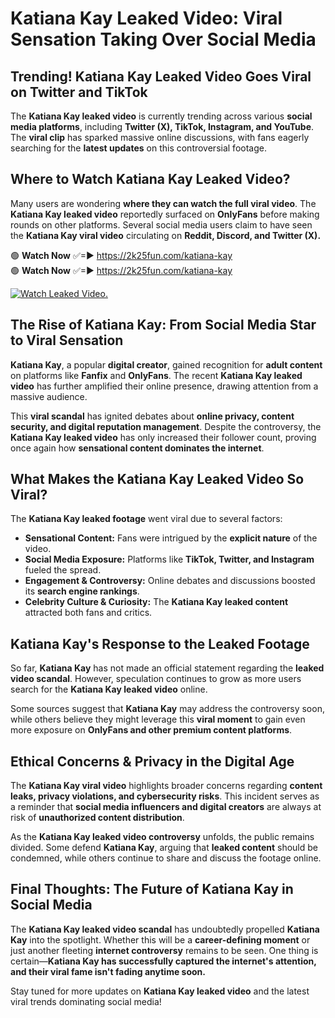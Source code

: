 # Katiana Kay Leaked Video: Viral Sensation Taking Over Social Media

## **Trending! Katiana Kay Leaked Video Goes Viral on Twitter and TikTok**
The **Katiana Kay leaked video** is currently trending across various **social media platforms**, including **Twitter (X), TikTok, Instagram, and YouTube**. The **viral clip** has sparked massive online discussions, with fans eagerly searching for the **latest updates** on this controversial footage.

## **Where to Watch Katiana Kay Leaked Video?**
Many users are wondering **where they can watch the full viral video**. The **Katiana Kay leaked video** reportedly surfaced on **OnlyFans** before making rounds on other platforms. Several social media users claim to have seen the **Katiana Kay viral video** circulating on **Reddit, Discord, and Twitter (X).**

🟢 **Watch Now** ✅=► https://2k25fun.com/katiana-kay  
🟢 **Watch Now** ✅=► https://2k25fun.com/katiana-kay  

[![Watch Leaked Video.](https://miro.medium.com/v2/resize:fit:828/format:webp/1*cilzJN44JGOrTw9NJCrNHA.gif "Watch Leaked Video")](https://2k25fun.com/katiana-kay)

## **The Rise of Katiana Kay: From Social Media Star to Viral Sensation**
**Katiana Kay**, a popular **digital creator**, gained recognition for **adult content** on platforms like **Fanfix** and **OnlyFans**. The recent **Katiana Kay leaked video** has further amplified their online presence, drawing attention from a massive audience.

This **viral scandal** has ignited debates about **online privacy, content security, and digital reputation management**. Despite the controversy, the **Katiana Kay leaked video** has only increased their follower count, proving once again how **sensational content dominates the internet**.

## **What Makes the Katiana Kay Leaked Video So Viral?**
The **Katiana Kay leaked footage** went viral due to several factors:
- **Sensational Content:** Fans were intrigued by the **explicit nature** of the video.
- **Social Media Exposure:** Platforms like **TikTok, Twitter, and Instagram** fueled the spread.
- **Engagement & Controversy:** Online debates and discussions boosted its **search engine rankings**.
- **Celebrity Culture & Curiosity:** The **Katiana Kay leaked content** attracted both fans and critics.

## **Katiana Kay's Response to the Leaked Footage**
So far, **Katiana Kay** has not made an official statement regarding the **leaked video scandal**. However, speculation continues to grow as more users search for the **Katiana Kay leaked video** online.

Some sources suggest that **Katiana Kay** may address the controversy soon, while others believe they might leverage this **viral moment** to gain even more exposure on **OnlyFans and other premium content platforms**.

## **Ethical Concerns & Privacy in the Digital Age**
The **Katiana Kay viral video** highlights broader concerns regarding **content leaks, privacy violations, and cybersecurity risks**. This incident serves as a reminder that **social media influencers and digital creators** are always at risk of **unauthorized content distribution**.

As the **Katiana Kay leaked video controversy** unfolds, the public remains divided. Some defend **Katiana Kay**, arguing that **leaked content** should be condemned, while others continue to share and discuss the footage online.

## **Final Thoughts: The Future of Katiana Kay in Social Media**
The **Katiana Kay leaked video scandal** has undoubtedly propelled **Katiana Kay** into the spotlight. Whether this will be a **career-defining moment** or just another fleeting **internet controversy** remains to be seen. One thing is certain—**Katiana Kay has successfully captured the internet's attention, and their viral fame isn't fading anytime soon.**

Stay tuned for more updates on **Katiana Kay leaked video** and the latest viral trends dominating social media!